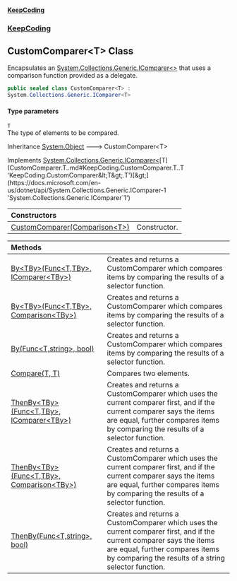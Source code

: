 #### [KeepCoding](index.md 'index')
### [KeepCoding](KeepCoding.md 'KeepCoding')
## CustomComparer&lt;T&gt; Class
Encapsulates an [System.Collections.Generic.IComparer&lt;&gt;](https://docs.microsoft.com/en-us/dotnet/api/System.Collections.Generic.IComparer-1 'System.Collections.Generic.IComparer`1') that uses a comparison function provided as a delegate.  
```csharp
public sealed class CustomComparer<T> :
System.Collections.Generic.IComparer<T>
```
#### Type parameters
<a name='KeepCoding.CustomComparer.T..T'></a>
`T`  
The type of elements to be compared.
  

Inheritance [System.Object](https://docs.microsoft.com/en-us/dotnet/api/System.Object 'System.Object') &#129106; CustomComparer&lt;T&gt;  

Implements [System.Collections.Generic.IComparer&lt;](https://docs.microsoft.com/en-us/dotnet/api/System.Collections.Generic.IComparer-1 'System.Collections.Generic.IComparer`1')[T](CustomComparer.T..md#KeepCoding.CustomComparer.T..T 'KeepCoding.CustomComparer&lt;T&gt;.T')[&gt;](https://docs.microsoft.com/en-us/dotnet/api/System.Collections.Generic.IComparer-1 'System.Collections.Generic.IComparer`1')  

| Constructors | |
| :--- | :--- |
| [CustomComparer(Comparison&lt;T&gt;)](CustomComparer.T...ctor.tfJDCL2CExUuJsWn7O5fZA.md 'KeepCoding.CustomComparer&lt;T&gt;.CustomComparer(System.Comparison&lt;T&gt;)') | Constructor.<br/> |

| Methods | |
| :--- | :--- |
| [By&lt;TBy&gt;(Func&lt;T,TBy&gt;, IComparer&lt;TBy&gt;)](CustomComparer.T..By.vo815v6HVi6fBWoE7Z2YxA.md 'KeepCoding.CustomComparer&lt;T&gt;.By&lt;TBy&gt;(System.Func&lt;T,TBy&gt;, System.Collections.Generic.IComparer&lt;TBy&gt;)') | Creates and returns a CustomComparer which compares items by comparing the results of a selector function.<br/> |
| [By&lt;TBy&gt;(Func&lt;T,TBy&gt;, Comparison&lt;TBy&gt;)](CustomComparer.T..By.iYGSrtC0eXv+W3ldR5Ffjw.md 'KeepCoding.CustomComparer&lt;T&gt;.By&lt;TBy&gt;(System.Func&lt;T,TBy&gt;, System.Comparison&lt;TBy&gt;)') | Creates and returns a CustomComparer which compares items by comparing the results of a selector function.<br/> |
| [By(Func&lt;T,string&gt;, bool)](CustomComparer.T..By.N3wBTE1ZIAtlvL8j+8nSRg.md 'KeepCoding.CustomComparer&lt;T&gt;.By(System.Func&lt;T,string&gt;, bool)') | Creates and returns a CustomComparer which compares items by comparing the results of a selector function.<br/> |
| [Compare(T, T)](CustomComparer.T..Compare.hnpSWAOW63.3vto60fPwWw.md 'KeepCoding.CustomComparer&lt;T&gt;.Compare(T, T)') | Compares two elements.<br/> |
| [ThenBy&lt;TBy&gt;(Func&lt;T,TBy&gt;, IComparer&lt;TBy&gt;)](CustomComparer.T..ThenBy.4SG44rmDEfyH0PFg0CWdUA.md 'KeepCoding.CustomComparer&lt;T&gt;.ThenBy&lt;TBy&gt;(System.Func&lt;T,TBy&gt;, System.Collections.Generic.IComparer&lt;TBy&gt;)') | Creates and returns a CustomComparer which uses the current comparer first, and if the current comparer says the items are equal, further compares items by comparing the results of a selector function.<br/> |
| [ThenBy&lt;TBy&gt;(Func&lt;T,TBy&gt;, Comparison&lt;TBy&gt;)](CustomComparer.T..ThenBy.G5tT5jPkuLcuJxKSQik9cA.md 'KeepCoding.CustomComparer&lt;T&gt;.ThenBy&lt;TBy&gt;(System.Func&lt;T,TBy&gt;, System.Comparison&lt;TBy&gt;)') | Creates and returns a CustomComparer which uses the current comparer first, and if the current comparer says the items are equal, further compares items by comparing the results of a selector function.<br/> |
| [ThenBy(Func&lt;T,string&gt;, bool)](CustomComparer.T..ThenBy.Sgc8ItMBBpwsmvRm4YTXKg.md 'KeepCoding.CustomComparer&lt;T&gt;.ThenBy(System.Func&lt;T,string&gt;, bool)') | Creates and returns a CustomComparer which uses the current comparer first, and if the current comparer says the items are equal, further compares items by comparing the results of a string selector function.<br/> |
